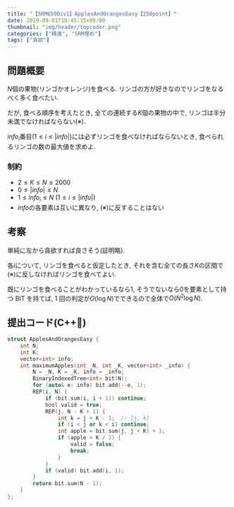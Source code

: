 ```yaml
---
title: "【SRM659Div1】ApplesAndOrangesEasy【250point】"
date: 2019-09-01T10:45:15+09:00
thumbnail: "img/header/topcoder.png"
categories: ["精進", "SRM埋め"]
tags: ["貪欲"]
---
```


## 問題概要

$N$個の果物(リンゴかオレンジ)を食べる. リンゴの方が好きなのでリンゴをなるべく多く食べたい.

だが, 食べる順序を考えたとき, 全ての連続する$K$個の果物の中で, リンゴは半分未満でなければならない(※).

$info_i$番目($1\leq i\leq |info|$)には必ずリンゴを食べなければならないとき, 食べられるリンゴの数の最大値を求めよ.

### 制約

- $2 \leq K \leq N \leq 2000$
- $0 \leq |info| \leq N$
- $1 \leq info_i \leq N$ ($1\leq i\leq |info|$)
- $info$の各要素は互いに異なり, (※)に反することはない

## 考察

単純に左から貪欲すれば良さそう(証明略).

各$i$について, リンゴを食べると仮定したとき, それを含む全ての長さ$K$の区間で(※)に反しなければリンゴを食べてよい.

既にリンゴを食べることがわかっているなら$1$, そうでないなら$0$を要素として持つ BIT を持てば, 1 回の判定が$O(\log N)$でできるので全体で$O(N^2 \log N)$.

## 提出コード(C++:high_brightness:)

```cpp
struct ApplesAndOrangesEasy {
    int N;
    int K;
    vector<int> info;
    int maximumApples(int _N, int _K, vector<int> _info) {
        N = _N, K = _K, info = _info;
        BinaryIndexedTree<int> bit(N);
        for (auto& e: info) bit.add(--e, 1);
        REP(i, N) {
            if (bit.sum(i, i + 1)) continue;
            bool valid = true;
            REP(j, N - K + 1) {
                int k = j + K - 1;  // [j, k]
                if (i < j or k < i) continue;
                int apple = bit.sum(j, j + K) + 1;
                if (apple > K / 2) {
                    valid = false;
                    break;
                }
            }
            if (valid) bit.add(i, 1);
        }
        return bit.sum(N - 1);
    }
};
```
